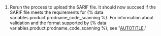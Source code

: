 1. Rerun the process to upload the SARIF file. It should now succeed if the SARIF file meets the requirements for {% data variables.product.prodname_code_scanning %}. For information about validation and the format supported by {% data variables.product.prodname_code_scanning %}, see "[AUTOTITLE](/code-security/code-scanning/integrating-with-code-scanning/sarif-support-for-code-scanning)."
